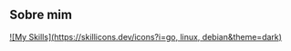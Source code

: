 ## Sobre mim

 [![My Skills](https://skillicons.dev/icons?i=go, linux, debian&theme=dark)](https://skillicons.dev)
